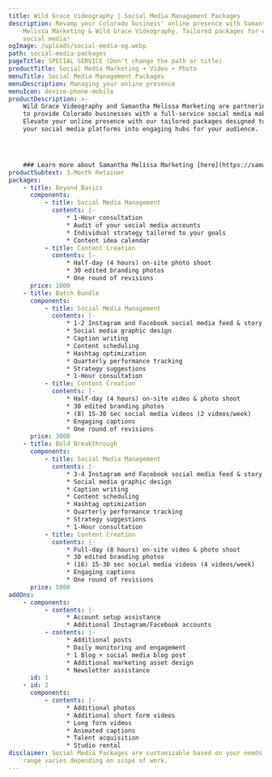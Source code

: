 ```yaml
---
title: Wild Grace Videography | Social Media Management Packages
description: Revamp your Colorado business' online presence with Samantha
    Melissa Marketing & Wild Grace Videography. Tailored packages for engaging
    social media!
ogImage: /uploads/social-media-og.webp
path: social-media-packages
pageTitle: SPECIAL SERVICE (Don't change the path or title)
productTitle: Social Media Marketing + Video + Photo
menuTitle: Social Media Management Packages
menuDescription: Managing your online presence
menuIcon: device-phone-mobile
productDescription: >-
    Wild Grace Videography and Samantha Melissa Marketing are partnering together
    to provide Colorado businesses with a full-service social media makeover.
    Elevate your online presence with our tailored packages designed to transform
    your social media platforms into engaging hubs for your audience.




    ### Learn more about Samantha Melissa Marketing [here](https://samanthamelissamarketing.com/).
productSubtext: 3-Month Retainer
packages:
    - title: Beyond Basics
      components:
          - title: Social Media Management
            contents: |-
                * 1-Hour consultation
                * Audit of your social media accounts
                * Individual strategy tailored to your goals
                * Content idea calendar
          - title: Content Creation
            contents: |-
                * Half-day (4 hours) on-site photo shoot
                * 30 edited branding photos
                * One round of revisions
      price: 1000
    - title: Batch Bundle
      components:
          - title: Social Media Management
            contents: |-
                * 1-2 Instagram and Facebook social media feed & story posts per week
                * Social media graphic design
                * Caption writing
                * Content scheduling
                * Hashtag optimization
                * Quarterly performance tracking
                * Strategy suggestions
                * 1-Hour consultation
          - title: Content Creation
            contents: |-
                * Half-day (4 hours) on-site video & photo shoot
                * 30 edited branding photos
                * (8) 15-30 sec social media videos (2 videos/week)
                * Engaging captions
                * One round of revisions
      price: 3000
    - title: Bold Breakthrough
      components:
          - title: Social Media Management
            contents: |-
                * 3-4 Instagram and Facebook social media feed & story posts per week
                * Social media graphic design
                * Caption writing
                * Content scheduling
                * Hashtag optimization
                * Quarterly performance tracking
                * Strategy suggestions
                * 1-Hour consultation
          - title: Content Creation
            contents: |-
                * Full-day (8 hours) on-site video & photo shoot
                * 30 edited branding photos
                * (16) 15-30 sec social media videos (4 videos/week)
                * Engaging captions
                * One round of revisions
      price: 5000
addOns:
    - components:
          - contents: |-
                * Account setup assistance
                * Additional Instagram/Facebook accounts
          - contents: |-
                * Additional posts
                * Daily monitoring and engagement
                * 1 Blog + social media blog post
                * Additional marketing asset design
                * Newsletter assistance
      id: 1
    - id: 2
      components:
          - contents: |-
                * Additional photos
                * Additional short form videos
                * Long form videos
                * Animated captions
                * Talent acquisition
                * Studio rental
disclaimer: Social Media Packages are customizable based on your needs. Price
    range varies depending on scope of work.
---
```

